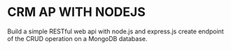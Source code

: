 # CRM AP WITH NODEJS

Build a simple RESTful web api with node.js and express.js
create endpoint of the CRUD operation on a MongoDB database.
